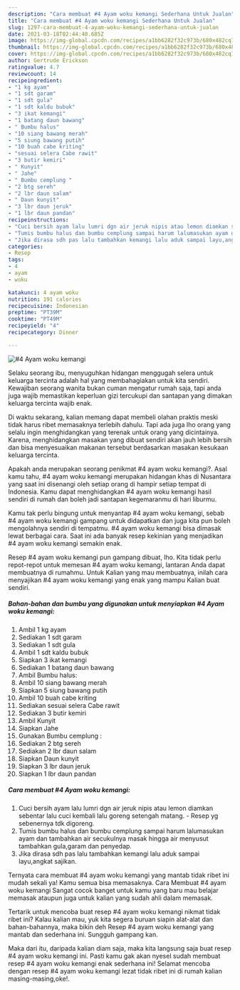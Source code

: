 ```yaml
---
description: "Cara membuat #4 Ayam woku kemangi Sederhana Untuk Jualan"
title: "Cara membuat #4 Ayam woku kemangi Sederhana Untuk Jualan"
slug: 1297-cara-membuat-4-ayam-woku-kemangi-sederhana-untuk-jualan
date: 2021-03-18T02:44:40.685Z
image: https://img-global.cpcdn.com/recipes/a1bb6282f32c973b/680x482cq70/4-ayam-woku-kemangi-foto-resep-utama.jpg
thumbnail: https://img-global.cpcdn.com/recipes/a1bb6282f32c973b/680x482cq70/4-ayam-woku-kemangi-foto-resep-utama.jpg
cover: https://img-global.cpcdn.com/recipes/a1bb6282f32c973b/680x482cq70/4-ayam-woku-kemangi-foto-resep-utama.jpg
author: Gertrude Erickson
ratingvalue: 4.7
reviewcount: 14
recipeingredient:
- "1 kg ayam"
- "1 sdt garam"
- "1 sdt gula"
- "1 sdt kaldu bubuk"
- "3 ikat kemangi"
- "1 batang daun bawang"
- " Bumbu halus"
- "10 siang bawang merah"
- "5 siung bawang putih"
- "10 buah cabe kriting"
- "sesuai selera Cabe rawit"
- "3 butir kemiri"
- " Kunyit"
- " Jahe"
- " Bumbu cemplung "
- "2 btg sereh"
- "2 lbr daun salam"
- " Daun kunyit"
- "3 lbr daun jeruk"
- "1 lbr daun pandan"
recipeinstructions:
- "Cuci bersih ayam lalu lumri dgn air jeruk nipis atau lemon diamkan sebentar lalu cuci kembali lalu goreng setengah matang. Resep yg sebenernya tdk digoreng."
- "Tumis bumbu halus dan bumbu cemplung sampai harum lalumasukan ayam dan tambahkan air secukulnya masak hingga air menyusut tambahkan gula,garam dan penyedap."
- "Jika dirasa sdh pas lalu tambahkan kemangi lalu aduk sampai layu,angkat sajikan."
categories:
- Resep
tags:
- 4
- ayam
- woku

katakunci: 4 ayam woku 
nutrition: 191 calories
recipecuisine: Indonesian
preptime: "PT39M"
cooktime: "PT49M"
recipeyield: "4"
recipecategory: Dinner

---
```



![#4 Ayam woku kemangi](https://img-global.cpcdn.com/recipes/a1bb6282f32c973b/680x482cq70/4-ayam-woku-kemangi-foto-resep-utama.jpg)

Selaku seorang ibu, menyuguhkan hidangan menggugah selera untuk keluarga tercinta adalah hal yang membahagiakan untuk kita sendiri. Kewajiban seorang  wanita bukan cuman mengatur rumah saja, tapi anda juga wajib memastikan keperluan gizi tercukupi dan santapan yang dimakan keluarga tercinta wajib enak.

Di waktu  sekarang, kalian memang dapat membeli olahan praktis meski tidak harus ribet memasaknya terlebih dahulu. Tapi ada juga lho orang yang selalu ingin menghidangkan yang terenak untuk orang yang dicintainya. Karena, menghidangkan masakan yang dibuat sendiri akan jauh lebih bersih dan bisa menyesuaikan makanan tersebut berdasarkan masakan kesukaan keluarga tercinta. 



Apakah anda merupakan seorang penikmat #4 ayam woku kemangi?. Asal kamu tahu, #4 ayam woku kemangi merupakan hidangan khas di Nusantara yang saat ini disenangi oleh setiap orang di hampir setiap tempat di Indonesia. Kamu dapat menghidangkan #4 ayam woku kemangi hasil sendiri di rumah dan boleh jadi santapan kegemaranmu di hari liburmu.

Kamu tak perlu bingung untuk menyantap #4 ayam woku kemangi, sebab #4 ayam woku kemangi gampang untuk didapatkan dan juga kita pun boleh mengolahnya sendiri di tempatmu. #4 ayam woku kemangi bisa dimasak lewat berbagai cara. Saat ini ada banyak resep kekinian yang menjadikan #4 ayam woku kemangi semakin enak.

Resep #4 ayam woku kemangi pun gampang dibuat, lho. Kita tidak perlu repot-repot untuk memesan #4 ayam woku kemangi, lantaran Anda dapat membuatnya di rumahmu. Untuk Kalian yang mau membuatnya, inilah cara menyajikan #4 ayam woku kemangi yang enak yang mampu Kalian buat sendiri.

<!--inarticleads1-->

##### Bahan-bahan dan bumbu yang digunakan untuk menyiapkan #4 Ayam woku kemangi:

1. Ambil 1 kg ayam
1. Sediakan 1 sdt garam
1. Sediakan 1 sdt gula
1. Ambil 1 sdt kaldu bubuk
1. Siapkan 3 ikat kemangi
1. Sediakan 1 batang daun bawang
1. Ambil  Bumbu halus:
1. Ambil 10 siang bawang merah
1. Siapkan 5 siung bawang putih
1. Ambil 10 buah cabe kriting
1. Sediakan sesuai selera Cabe rawit
1. Sediakan 3 butir kemiri
1. Ambil  Kunyit
1. Siapkan  Jahe
1. Gunakan  Bumbu cemplung :
1. Sediakan 2 btg sereh
1. Sediakan 2 lbr daun salam
1. Siapkan  Daun kunyit
1. Siapkan 3 lbr daun jeruk
1. Siapkan 1 lbr daun pandan




<!--inarticleads2-->

##### Cara membuat #4 Ayam woku kemangi:

1. Cuci bersih ayam lalu lumri dgn air jeruk nipis atau lemon diamkan sebentar lalu cuci kembali lalu goreng setengah matang. - Resep yg sebenernya tdk digoreng.
1. Tumis bumbu halus dan bumbu cemplung sampai harum lalumasukan ayam dan tambahkan air secukulnya masak hingga air menyusut tambahkan gula,garam dan penyedap.
1. Jika dirasa sdh pas lalu tambahkan kemangi lalu aduk sampai layu,angkat sajikan.




Ternyata cara membuat #4 ayam woku kemangi yang mantab tidak ribet ini mudah sekali ya! Kamu semua bisa memasaknya. Cara Membuat #4 ayam woku kemangi Sangat cocok banget untuk kamu yang baru mau belajar memasak ataupun juga untuk kalian yang sudah ahli dalam memasak.

Tertarik untuk mencoba buat resep #4 ayam woku kemangi nikmat tidak ribet ini? Kalau kalian mau, yuk kita segera buruan siapin alat-alat dan bahan-bahannya, maka bikin deh Resep #4 ayam woku kemangi yang mantab dan sederhana ini. Sungguh gampang kan. 

Maka dari itu, daripada kalian diam saja, maka kita langsung saja buat resep #4 ayam woku kemangi ini. Pasti kamu gak akan nyesel sudah membuat resep #4 ayam woku kemangi enak sederhana ini! Selamat mencoba dengan resep #4 ayam woku kemangi lezat tidak ribet ini di rumah kalian masing-masing,oke!.

